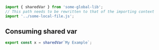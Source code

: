 ```js
import { sharedVar } from 'some-global-lib';
// This path needs to be rewritten to that of the importing context
import '../some-local-file.js';
```

## Consuming shared var

```js
export const x = sharedVar`My Example`;
```
